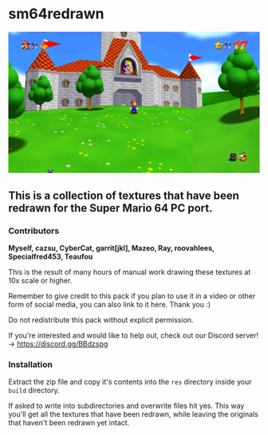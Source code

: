 # sm64redrawn

![Screenshot](screenshot.png)



## This is a collection of textures that have been redrawn for the Super Mario 64 PC port.



### Contributors

**Myself, cazsu, CyberCat, garrit[jkl], Mazeo, Ray, roovahlees, Specialfred453, Teaufou**

This is the result of many hours of manual work drawing these textures at 10x scale or higher.

Remember to give credit to this pack if you plan to use it in a video or other form of social media, you can also link to it here. Thank you :)

Do not redistribute this pack without explicit permission.

If you're interested and would like to help out, check out our Discord server! -> https://discord.gg/BBdzspg



### Installation

Extract the zip file and copy it's contents into the `res` directory inside your `build` directory.

If asked to write into subdirectories and overwrite files hit yes. This way you'll get all the textures that have been redrawn, while leaving the originals that haven't been redrawn yet intact.
